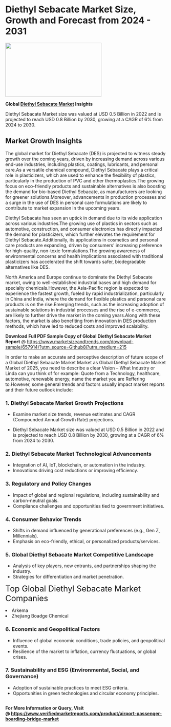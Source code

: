 <H1>Diethyl Sebacate Market Size, Growth and Forecast from 2024 - 2031</H1><img class="aligncenter size-medium wp-image-584254" src="https://thirdeyenews.in/wp-content/uploads/2024/09/Global-Market-Research-300x168.jpeg" alt="" width="300" height="168" /><p><strong>Global&nbsp;<a href="https://www.marketsizeandtrends.com/download-sample/657914/?utm_source=Github8j?utm_medium=215">Diethyl Sebacate Market</a> Insights</strong></p><p>Diethyl Sebacate Market size was valued at USD 0.5 Billion in 2022 and is projected to reach USD 0.8 Billion by 2030, growing at a CAGR of 6% from 2024 to 2030.</p><p><h2>Market Growth Insights</h2> <p>The global market for Diethyl Sebacate (DES) is projected to witness steady growth over the coming years, driven by increasing demand across various end-use industries, including plastics, coatings, lubricants, and personal care.As a versatile chemical compound, Diethyl Sebacate plays a critical role in plasticizers, which are used to enhance the flexibility of plastics, particularly in the production of PVC and other thermoplastics.The growing focus on eco-friendly products and sustainable alternatives is also boosting the demand for bio-based Diethyl Sebacate, as manufacturers are looking for greener solutions.Moreover, advancements in production processes and a surge in the use of DES in personal care formulations are likely to contribute to market expansion in the upcoming years.</p> <p>Diethyl Sebacate has seen an uptick in demand due to its wide application across various industries.The growing use of plastics in sectors such as automotive, construction, and consumer electronics has directly impacted the demand for plasticizers, which further elevates the requirement for Diethyl Sebacate.Additionally, its applications in cosmetics and personal care products are expanding, driven by consumers' increasing preference for high-quality, non-toxic formulations.The growing awareness of environmental concerns and health implications associated with traditional plasticizers has accelerated the shift towards safer, biodegradable alternatives like DES.</p> <p>North America and Europe continue to dominate the Diethyl Sebacate market, owing to well-established industrial bases and high demand for specialty chemicals.However, the Asia-Pacific region is expected to experience the fastest growth, fueled by rapid industrialization, particularly in China and India, where the demand for flexible plastics and personal care products is on the rise.Emerging trends, such as the increasing adoption of sustainable solutions in industrial processes and the rise of e-commerce, are likely to further drive the market in the coming years.Along with these factors, the market is also benefiting from innovation in DES production methods, which have led to reduced costs and improved scalability.</p> <p><span class=""><strong>Download Full PDF Sample Copy of Global Diethyl Sebacate Market Report</strong> @ <a href="https://www.marketsizeandtrends.com/download-sample/657914/?utm_source=Github8j?utm_medium=215" target="_blank">https://www.marketsizeandtrends.com/download-sample/657914/?utm_source=Github8j?utm_medium=215</a></span></p><p>In order to make an accurate and perceptive description of future scope of a Global&nbsp;Diethyl Sebacate Market Market as Global&nbsp;Diethyl Sebacate Market Market of 2025, you need to describe a clear Vision &ndash; What Industry or Linda can you think of for example: Quote from a Technology, healthcare, automotive, renewable energy, name the market you are Reffering to.However, some general trends and factors usually impact market reports and their future outlook include:</p><h3>1.&nbsp;<strong>Diethyl Sebacate Market Growth Projections</strong></h3><ul><li>Examine market size trends, revenue estimates and CAGR (Compounded Annual Growth Rate) projections.</li><li><p>Diethyl Sebacate Market size was valued at USD 0.5 Billion in 2022 and is projected to reach USD 0.8 Billion by 2030, growing at a CAGR of 6% from 2024 to 2030.</p></li></ul><h3>2.&nbsp;<strong>Diethyl Sebacate Market Technological Advancements</strong></h3><ul><li>Integration of AI, IoT, blockchain, or automation in the industry.</li><li>Innovations driving cost reductions or improving efficiency.</li></ul><h3>3.&nbsp;<strong>Regulatory and Policy Changes</strong></h3><ul><li>Impact of global and regional regulations, including sustainability and carbon-neutral goals.</li><li>Compliance challenges and opportunities tied to government initiatives.</li></ul><h3>4.&nbsp;<strong>Consumer Behavior Trends</strong></h3><ul><li>Shifts in demand influenced by generational preferences (e.g., Gen Z, Millennials).</li><li>Emphasis on eco-friendly, ethical, or personalized products/services.</li></ul><h3>5.&nbsp;<strong>Global Diethyl Sebacate Market Competitive Landscape</strong></h3><ul><li>Analysis of key players, new entrants, and partnerships shaping the industry.</li><li>Strategies for differentiation and market penetration.</li></ul><p data-pm-slice="1 1 []"><span style="color: inherit; font-family: inherit; font-size: 25px;">Top Global Diethyl Sebacate Market Companies</span></p><div class="" data-test-id=""><p><li>Arkema</li><li> Zhejiang Boadge Chemical</li></p></div><h3>6.&nbsp;<strong>Economic and Geopolitical Factors</strong></h3><ul><li>Influence of global economic conditions, trade policies, and geopolitical events.</li><li>Resilience of the market to inflation, currency fluctuations, or global crises.</li></ul><h3>7.&nbsp;<strong>Sustainability and ESG (Environmental, Social, and Governance)</strong></h3><ul><li>Adoption of sustainable practices to meet ESG criteria.</li><li>Opportunities in green technologies and circular economy principles.</li></ul><h2><strong style="font-size: 14px;">For More Information or Query, Visit @&nbsp;</strong><a style="background-color: #ffffff; font-size: 14px;" href="https://www.marketsizeandtrends.com/report/diethyl-sebacate-market/" target="_blank">https://www.verifiedmarketreports.com/product/airport-passenger-boarding-bridge-market</a></h2>